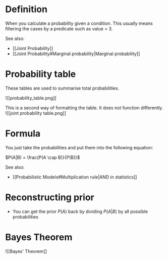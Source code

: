 # Definition
When you calculate a probability given a condition. This usually means filtering the cases by a predicate such as value = 3. 

See also:
- [[Joint Probability]]
- [[Joint Probability#Marginal probability|Marginal probability]]

# Probability table
These tables are used to summarise total probabilities.

![[probability_table.png]]

This is a second way of formatting the table. It does not function differently.
![[joint probability table.png]]

# Formula
You just take the probabilities and put them into the following equation:

$P(A|B) = \frac{P(A \cap B)}{P(B)}$

See also:
- [[Probabilistic Models#Multiplication rule|AND in statistics]]

# Reconstructing prior
- You can get the prior $P(A)$ back by dividing $P(A | B)$ by all possible probabilities

# Bayes Theorem
![[Bayes' Theorem]]